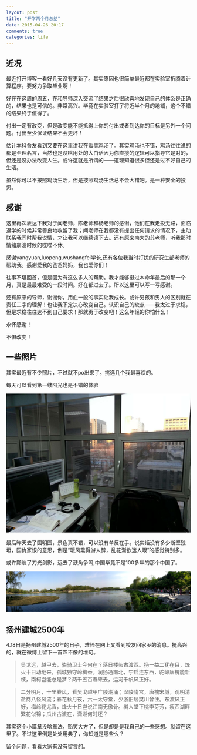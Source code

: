 ```yaml
---
layout: post
title: "开学两个月总结"
date: 2015-04-26 20:17
comments: true
categories: life
---
```


## 近况

最近打开博客一看好几天没有更新了。其实原因也很简单最近都在实验室折腾着计算程序。要努力争取毕业啊！

<!--more-->

好在在这周的周五，在和导师深入交流了结果之后很欣喜地发现自己的体系是正确的，结果也是可信的。非常高兴。毕竟在实验室打了将近半个月的地铺，这个不错的结果终于值得了。

付出一定有改变，但是改变能不能抵得上你的付出或者到达你的目标是另外一个问题。付出至少保证结果不会更坏！

估计本科舍友看到又要在这里讲我在贩卖鸡汤了。其实鸡汤也不错，鸡汤往往说的都是至理名言，当然也是没啥用处的大白话因为你直接的逻辑可以指导它是对的，但还是没办法改变人生。或许这就是所谓的——道理知道很多但还是过不好自己的生活。

虽然你可以不按照鸡汤生活，但是按照鸡汤生活总不会大错吧。是一种安全的投资。

## 感谢

这里再次表达下我对于闻老师，陈老师和杨老师的感谢，他们在我走投无路，面临退学的时候非常善良地收留了我；闻老师在我都没有提出任何请求的情况下，主动联系我同时帮我说情，才让我可以继续读下去。还有原来南大的苏老师，听我那时情绪崩溃时候的喋喋不休。

感谢yangyuan,luopeng,wushangfei学长,还有各位我当时打扰的研究生部老师的帮助我。感谢爱我的爸爸妈妈，我也爱你们！

往事不堪回首，但是因为有这么多人的帮助。我才能够挺过本命年最后的那一个月，真是最最难受的一段时间。好在都过去了。所以这里可以写一写感谢。

还有原来的导师，谢谢你，用血一般的事实让我成长。或许男孩和男人的区别就在责任二字的理解！也让我下定决心改变自己。认识自己的缺点——我太过于求稳，但是求稳往往达不到自己要求！那就勇于改变吧！这么年轻的你怕什么！

永怀感谢！

不惧改变！

## 一些照片

其实最近有不少照片，不过就不po出来了。挑选几个我最喜欢的。

每天可以看到第一缕阳光也是不错的体验

![tu2](/images/thanks20150426/2.jpg)

最后昨天去了圆明园，景色真不错，可以没有单反在手。说实话没有多少断壁残垣，国仇家恨的意思，倒是“暖风熏得游人醉，乱花渐欲迷人眼”的感觉特别多。

或许黯淡了刀光剑影，远去了鼓角争鸣,中国毕竟不是100多年的那个中国了。


![tu3](/images/thanks20150426/yuan.jpg)

## 扬州建城2500年

4.18日是扬州建城2500年的日子，难怪在网上又看到校友回家乡的消息。挺高兴的，就在微博上留下一首四不像的堆句。

>吴戈远，越甲去，骁骑卫士今何在？落日楼头古渡西。扬一益二犹在目，烽火十日动地来，孤城独守岭梅香。润扬通南北，宁启连东西，驼岭唐槐能新枝，南柯岂能总是梦？两千五百春来去，运河千帆风正好。

>二分明月，十里春风，看吴戈越甲广陵潮涌；汉陵隋宫，唐槐宋城，观明清盐商八怪风流；春花秋月夜，六一太守堂，少游旧居樊川曾住。东渡风正好，梅岭花尤香，烽火十日岂说江南无傲骨。树人堂下桃李芬芳，瘦西湖畔繁花似锦；瓜州古渡在，潇湘何时还？

其实这个小篇章没啥章法，贻笑大方了，但是却是是我自己的一些感想。就留在这里了。不过这里倒是处处用典了，你知道是哪些么？

留个问题，看看大家有没有留言的。


